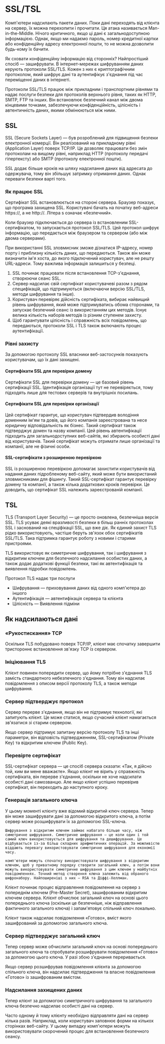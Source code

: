 # SSL/TSL

Комп'ютери надсилають пакети даних. Поки дані переходять від клієнта на сервер, їх можна перехопити і прочитати. Ця атака називається Man-in-the-Middle. Нічого критичного, якщо ці дані є загальнодоступною інформацією. Однак, якщо ми надаємо пароль, номер кредитної картки або конфіденційну адресу електронної пошти, то не можна дозволити будь-кому їх бачити.

Як сховати конфіденційну інформацію від сторонніх? Найпростіший спосіб — зашифрувати. В інтернет-мережах шифруванням даних керують протоколи SSL/TLS. Кожен з них є криптографічним протоколом, який шифрує дані та аутентифікує з'єднання під час переміщенні даних в інтернеті.

Протоколи SSL/TLS працює між прикладним і транспортним рівнями та надає послуги безпеки для протоколів верхнього рівня, таких як HTTP, SMTP, FTP та інших. Він встановлює безпечний канал між двома кінцевими точками, забезпечуючи конфіденційність, цілісність і автентичність даних, якими обмінюються між ними.

## SSL

SSL (Secure Sockets Layer) — був розроблений для підвищення безпеки електронної комерції. Він реалізований на прикладному рівні (Application Layer) поверх TCP/IP. Це дозволяє працювати без змін протоколам на вищому рівні, наприклад HTTP (протоколу передачі гіпертексту) або SMTP (протоколу електронної пошти).

SSL додає більше кроків на шляху надсилання даних від адресата до одержувача, тому він збільшує затримку отримання даних. Однак переваги безпеки варті того.

### Як працює SSL

Сертифікат SSL встановлюється на стороні сервера. Браузер показує, що програма захищена SSL. Користувачі бачать на початку веб-адреси https://, а не http://. Літера s означає «безпечний».

Коли браузер підключається до сервера із встановленим SSL-сертифікатом, то запускається протокол SSL/TLS. Цей протокол шифрує інформацію, що передається між браузером та сервером (або між двома серверами).

При використанні SSL зловмисник зможе дізнатися IP-адресу, номер порту і приблизну кількість даних, що передаються. Також він може визначити ім'я хоста, до якого підключений користувач, але не решту URL-адреси. Тому важлива інформація залишиться у безпеці.

1. SSL починає працювати після встановлення TCP-з'єднання, створюючи сеанс SSL.
2. Сервер надсилає свій сертифікат користувачеві разом з рядом специфікацій, що підтримуються (включаючи версію SSL/TLS, методи шифрування та інше).
3. Користувач перевіряє дійсність сертифіката, вибирає найвищий рівень шифрування, який може підтримуватись обома сторонами, та запускає безпечний сеанс із використанням цих методів. Існує велика кількість наборів методів із різним ступенем захисту.
4. Щоб гарантувати цілісність і справжність всіх повідомлень, що передаються, протоколи SSL і TLS також включають процес аутентифікації.

### Рівні захисту

За допомогою протоколу SSL власники веб-застосунків показують користувачам, що їх дані захищені.

#### Сертифікати SSL для перевірки домену

Сертифікати SSL для перевірки домену — це базовий рівень сертифікації SSL. Ідентифікація організації тут не перевіряється, тому підходять лише для тестових серверів та внутрішніх посилань.

#### Сертифікати SSL для перевірки організації

Цей сертифікат гарантує, що користувач підтвердив володіння доменним ім'ям та довів, що його компанія зареєстрована та несе юридичну відповідальність як бізнес. Такий сертифікат також підтверджує домен та назву компанії. Цей рівень автентифікації підходить для загальнодоступних веб-сайтів, які збирають особисті дані від користувачів. Такий сертифікат можуть отримати лише організації та компанії, але не фізичні особи.

#### SSL-сертифікати з розширеною перевіркою

SSL із розширеною перевіркою допомагає захистити користувачів від надання даних підробленому веб-сайту, який може бути використаний зловмисниками для фішингу. Такий SSL-сертифікат гарантує перевірку домену та компанії, а також кілька додаткових кроків перевірки. Це доводить, що сертифікат SSL належить зареєстрованій компанії.

## TSL

TLS (Transport Layer Security) — це просто оновлена, безпечніша версія SSL. TLS усуває деякі вразливості безпеки в більш ранніх протоколах SSL і заснований на спеціфікації SSL, що вже діє. Як єдиний захист TLS рідко використовують, частіше беруть зв'язок обох сертифікатів SSL/TLS. Така підтримка гарантує роботу з новими і старими пристроями.

TLS використовує як симетричне шифрування, так і шифрування з відкритим ключем для безпечного надсилання особистих даних, а також додає додаткові функції безпеки, такі як автентифікація та виявлення підробки повідомлень.

Протокол TLS надає три послуги

-   Шифрування — приховування даних від одного комп'ютера до іншого
-   Аутентифікація — автентифікація сервера та клієнта
-   Цілісність — Виявлення підміни

## Як надсилаються дані

### «Рукостискання» TCP

Оскільки TLS побудовано поверх TCP/IP, клієнт має спочатку завершити тристороннє встановлення зв'язку TCP із сервером.

### Ініціювання TLS

Клієнт повинен попередити сервер, що йому потрібне з'єднання TLS замість стандартного небезпечного з'єднання. Тому він надсилає повідомлення з описом версії протоколу TLS, а також методи шифрування.

### Сервер підтверджує протокол

Сервер перерве з'єднання, якщо він не підтримує технології, які запитують клієнт. Це може статися, якщо сучасний клієнт намагається зв'язатися зі старим сервером.

Якщо сервер підтримує запитану версію протоколу TLS та інші параметри, він відповість підтвердженням, SSL-сертифікатом (Private Key) та відкритим ключем (Public Key).

### Перевірте сертифікат

SSL-сертифікат сервера — це спосіб сервера сказати: «Так, я дійсно той, ким ви мене вважаєте». Якщо клієнт не вірить у справжність сертифіката, він перерве з'єднання, оскільки не хоче надсилати особисті дані самозванцю. Але якщо клієнт успішно перевірив сертифікат, він переходить до наступного кроку.

### Генерація загального ключа

У цьому моменті клієнту вже відомий відкритий ключ сервера. Тепер він може зашифрувати дані за допомогою відкритого ключа, а потім сервер може розшифрувати їх за допомогою SSL-ключа.

```
Шифрування з відкритим ключем займає набагато більше часу, ніж симетричне шифрування. Симетричне шифрування — це коли один і той самий ключ використовується для шифрування та дешифрування. Це відбувається із-за більш складних арифметичних операцій. За можливістю віддають перевагу використовувати симетричне шифрування для економії часу.

комп'ютери можуть спочатку використовувати шифрування з відкритим ключем, щоб у приватному порядку створити загальний ключ, а потім вони можуть використовувати симетричне шифрування з цим ключем у майбутніх повідомленнях. Точний метод створення ключа залежить від обраного шифронабору. Найпоширеніші з них — RSA та Діффі-Хеллман.
```

Клієнт починає процес відправлення повідомлення на сервер з попереднім ключем (Pre-Master Secret), зашифрованим відкритим ключем сервера. Клієнт обчислює загальний ключ на основі цього попереднього ключа (оскільки це безпечніше, ніж відправлення фактичного загального ключа) і запам'ятовує спільний ключ локально.

Клієнт також надсилає повідомлення «Готово», вміст якого зашифрований за допомогою загального ключа.

### Сервер підтверджує загальний ключ

Тепер сервер може обчислити загальний ключ на основі попереднього загального ключа та спробувати розшифрувати повідомлення «Готово» за допомогою цього ключа. У разі збою з'єднання переривається.

Якщо сервер розшифрував повідомлення клієнта за допомогою спільного ключа, він надсилає підтвердження та власне повідомлення «Готово» із зашифрованим вмістом.

### Надсилання захищених даних

Тепер клієнт за допомогою симетричного шифрування та загального ключа безпечно надсилає особисті дані на сервер.

Часто одному й тому клієнту необхідно відправляти дані на сервер кілька разів. Наприклад, коли користувач заповнює форми на кількох сторінках веб-сайту. У цьому випадку комп'ютери можуть використовувати скорочений процес для встановлення безпечного сеансу.
